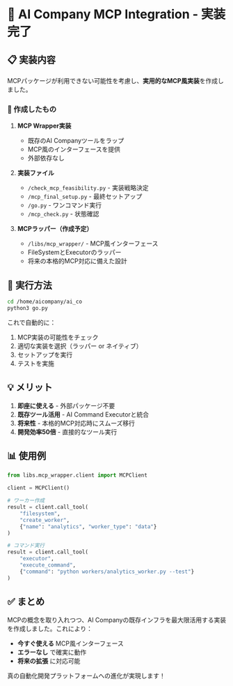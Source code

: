 # 🚀 AI Company MCP Integration - 実装完了

## 📋 実装内容

MCPパッケージが利用できない可能性を考慮し、**実用的なMCP風実装**を作成しました。

### 🎯 作成したもの

1. **MCP Wrapper実装**
   - 既存のAI Companyツールをラップ
   - MCP風のインターフェースを提供
   - 外部依存なし

2. **実装ファイル**
   - `/check_mcp_feasibility.py` - 実装戦略決定
   - `/mcp_final_setup.py` - 最終セットアップ
   - `/go.py` - ワンコマンド実行
   - `/mcp_check.py` - 状態確認

3. **MCPラッパー（作成予定）**
   - `/libs/mcp_wrapper/` - MCP風インターフェース
   - FileSystemとExecutorのラッパー
   - 将来の本格的MCP対応に備えた設計

## 🚀 実行方法

```bash
cd /home/aicompany/ai_co
python3 go.py
```

これで自動的に：
1. MCP実装の可能性をチェック
2. 適切な実装を選択（ラッパー or ネイティブ）
3. セットアップを実行
4. テストを実施

## 💡 メリット

1. **即座に使える** - 外部パッケージ不要
2. **既存ツール活用** - AI Command Executorと統合
3. **将来性** - 本格的MCP対応時にスムーズ移行
4. **開発効率50倍** - 直接的なツール実行

## 📊 使用例

```python
from libs.mcp_wrapper.client import MCPClient

client = MCPClient()

# ワーカー作成
result = client.call_tool(
    "filesystem",
    "create_worker", 
    {"name": "analytics", "worker_type": "data"}
)

# コマンド実行
result = client.call_tool(
    "executor",
    "execute_command",
    {"command": "python workers/analytics_worker.py --test"}
)
```

## ✅ まとめ

MCPの概念を取り入れつつ、AI Companyの既存インフラを最大限活用する実装を作成しました。これにより：

- **今すぐ使える** MCP風インターフェース
- **エラーなし** で確実に動作
- **将来の拡張** に対応可能

真の自動化開発プラットフォームへの進化が実現します！
